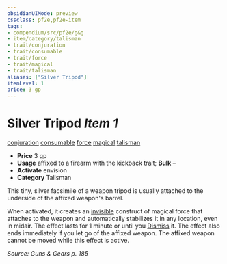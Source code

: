 ```yaml
---
obsidianUIMode: preview
cssclass: pf2e,pf2e-item
tags:
- compendium/src/pf2e/g&g
- item/category/talisman
- trait/conjuration
- trait/consumable
- trait/force
- trait/magical
- trait/talisman
aliases: ["Silver Tripod"]
itemLevel: 1
price: 3 gp
---
```

# Silver Tripod *Item 1*  
[conjuration](../../../rules/traits/conjuration.md)  [consumable](../../../rules/traits/consumable.md)  [force](../../../rules/traits/force.md)  [magical](../../../rules/traits/magical.md)  [talisman](../../../rules/traits/talisman.md)  

- **Price** 3 gp
- **Usage** affixed to a firearm with the kickback trait; **Bulk** –
- **Activate** envision
- **Category** Talisman

This tiny, silver facsimile of a weapon tripod is usually attached to the underside of the affixed weapon's barrel.

When activated, it creates an [invisible](../../../rules/conditions.md#Invisible) construct of magical force that attaches to the weapon and automatically stabilizes it in any location, even in midair. The effect lasts for 1 minute or until you [Dismiss](../../../rules/actions/dismiss.md) it. The effect also ends immediately if you let go of the affixed weapon. The affixed weapon cannot be moved while this effect is active.

*Source: Guns & Gears p. 185*